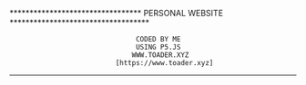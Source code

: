 
********************************* PERSONAL WEBSITE ***********************************                   

                                   CODED BY ME
                                   USING P5.JS
                                  WWW.TOADER.XYZ
                              [https://www.toader.xyz]

**************************************************************************************                                  
